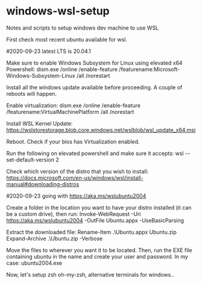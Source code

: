 # windows-wsl-setup
Notes and scripts to setup windows dev machine to use WSL

First check most recent ubuntu available for wsl.

#2020-09-23 latest LTS is 20.04.1

Make sure to enable Windows Subsystem for Linux using elevated x64 Powershell:
dism.exe /online /enable-feature /featurename:Microsoft-Windows-Subsystem-Linux /all /norestart

Install all the windows update available before proceeding. A couple of reboots will happen.

Enable virtualization:
dism.exe /online /enable-feature /featurename:VirtualMachinePlatform /all /norestart

Install WSL Kernel Update:
https://wslstorestorage.blob.core.windows.net/wslblob/wsl_update_x64.msi

Reboot. Check if your bios has Virtualization enabled.

Run the following on elevated powershell and make sure it accepts:
wsl --set-default-version 2

Check which version of the distro that you wish to install:
https://docs.microsoft.com/en-us/windows/wsl/install-manual#downloading-distros

#2020-09-23 going with https://aka.ms/wslubuntu2004

Create a folder in the location you want to have your distro installed (it can be a custom drive), then run:
Invoke-WebRequest -Uri https://aka.ms/wslubuntu2004 -OutFile Ubuntu.appx -UseBasicParsing

Extract the downloaded file:
Rename-Item .\Ubuntu.appx Ubuntu.zip
Expand-Archive .\Ubuntu.zip -Verbose

Move the files to wherever you want it to be located. Then, run the EXE file containing ubuntu in the name and create your user and password.
In my case: ubuntu2004.exe

Now, let's setup zsh oh-my-zsh, alternative terminals for windows..
